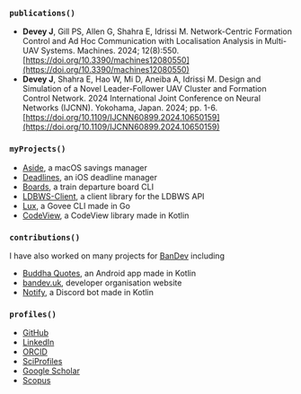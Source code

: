<script type="application/ld+json">
  {
    "@context": "https://schema.org",
    "@type": "Person",
    "name": "Jack Devey",
    "jobTitle": "Research Assistant",
    "sameAs": [
      "https://linkedin.com/in/jackdevey",
      "https://scholar.google.com/citations?user=qlmvj88AAAAJ",
      "https://orcid.org/0009-0002-9513-2817"
    ],
    "url": "https://jw3.uk",
    "image": "https://scholar.googleusercontent.com/citations?view_op=view_photo&user=qlmvj88AAAAJ",
    "knowsAbout": ["Aerial Robotics", "Computer Vision","Machine Learning"],
    "affiliation": {
      "@type": "Organization",
      "name": "Birmingham City University",
      "url": "https://bcu.ac.uk"
    }
  }
</script>

### `publications()`

- **Devey J**, Gill PS, Allen G, Shahra E, Idrissi M. Network-Centric Formation Control and Ad Hoc Communication with Localisation Analysis in Multi-UAV Systems. Machines. 2024; 12(8):550. [https://doi.org/10.3390/machines12080550](https://doi.org/10.3390/machines12080550)
- **Devey J**, Shahra E, Hao W, Mi D, Aneiba A, Idrissi M. Design and Simulation of a Novel Leader-Follower UAV Cluster and Formation Control Network. 2024 International Joint Conference on Neural Networks (IJCNN). Yokohama, Japan. 2024; pp. 1-6. [https://doi.org/10.1109/IJCNN60899.2024.10650159](https://doi.org/10.1109/IJCNN60899.2024.10650159)

### `myProjects()`
- [Aside](https://github.com/jackdevey/aside), a macOS savings manager
- [Deadlines](https://github.com/jackdevey/deadlines), an iOS deadline manager
- [Boards](https://github.com/jackdevey/boards), a train departure board CLI
- [LDBWS-Client](https://github.com/jackdevey/ldbws-client), a client library for the LDBWS API
- [Lux](https://github.com/jackdevey/lux), a Govee CLI made in Go
- [CodeView](https://github.com/jackdevey/codeview), a CodeView library made in Kotlin

### `contributions()`
I have also worked on many projects for [BanDev](https://github.com/bandev) including
- [Buddha Quotes](https://github.com/bandev/buddha-quotes), an Android app made in Kotlin
- [bandev.uk](https://bandev.uk), developer organisation website
- [Notify](https://github.com/bandev/notify), a Discord bot made in Kotlin

### `profiles()`
- [GitHub](https://github.com/jackdevey/)
- [LinkedIn](https://linkedin.com/in/jackdevey/)
- [ORCID](https://orcid.org/0009-0002-9513-2817)
- [SciProfiles](https://sciprofiles.com/profile/jack-devey)
- [Google Scholar](https://scholar.google.com/citations?user=qlmvj88AAAAJ)
- [Scopus](https://www.scopus.com/authid/detail.uri?authorId=58752639500)
